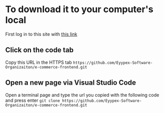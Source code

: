 # To download it to your computer's local

First log in to this site with [this link]([https://e-commerce-frontend-team.vercel.app/](https://github.com/Eyypex-Software-Organizaiton/e-commerce-frontend))

## Click on the code tab

Copy this URL in the HTTPS tab `https://github.com/Eyypex-Software-Organizaiton/e-commerce-frontend.git`

## Open a new page via Visual Studio Code

Open a terminal page and type the url you copied with the following code and press enter `git clone https://github.com/Eyypex-Software-Organizaiton/e-commerce-frontend.git`

